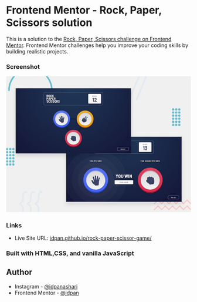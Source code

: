# Frontend Mentor - Rock, Paper, Scissors solution

This is a solution to the [Rock, Paper, Scissors challenge on Frontend Mentor](https://www.frontendmentor.io/challenges/rock-paper-scissors-game-pTgwgvgH). Frontend Mentor challenges help you improve your coding skills by building realistic projects.

### Screenshot

![](./design/desktop-preview.jpg)

### Links

- Live Site URL: [idpan.github.io/rock-paper-scissor-game/](https://idpan.github.io/rock-paper-scissor-game/)

### Built with HTML,CSS, and vanilla JavaScript

## Author

- Instagram - [@idpanashari](https://www.instagram.com/idpanashari/)
- Frontend Mentor - [@idpan](https://www.frontendmentor.io/profile/idpan)
